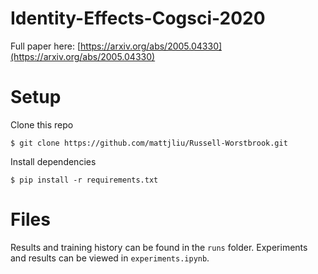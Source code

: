# Identity-Effects-Cogsci-2020

Full paper here: [https://arxiv.org/abs/2005.04330](https://arxiv.org/abs/2005.04330)

# Setup

Clone this repo
```console
$ git clone https://github.com/mattjliu/Russell-Worstbrook.git
```

Install dependencies
```console
$ pip install -r requirements.txt
```

# Files

Results and training history can be found in the `runs` folder. Experiments and results can be viewed in `experiments.ipynb`.
